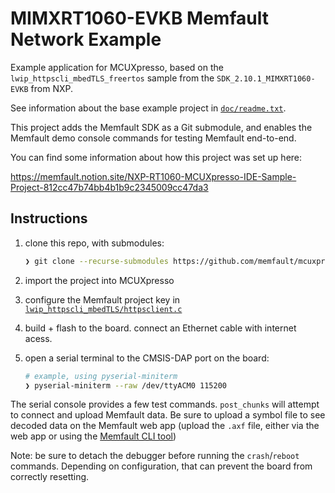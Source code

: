 # MIMXRT1060-EVKB Memfault Network Example

Example application for MCUXpresso, based on the
`lwip_httpscli_mbedTLS_freertos` sample from the `SDK_2.10.1_MIMXRT1060-EVKB`
from NXP.

See information about the base example project in
[`doc/readme.txt`](doc/readme.txt).

This project adds the Memfault SDK as a Git submodule, and enables the Memfault
demo console commands for testing Memfault end-to-end.

You can find some information about how this project was set up here:

https://memfault.notion.site/NXP-RT1060-MCUXpresso-IDE-Sample-Project-812cc47b74bb4b1b9c2345009cc47da3

## Instructions

1. clone this repo, with submodules:

   ```bash
   ❯ git clone --recurse-submodules https://github.com/memfault/mcuxpresso-rt1060-example.git
   ```

2. import the project into MCUXpresso
3. configure the Memfault project key in
   [`lwip_httpscli_mbedTLS/httpsclient.c`](lwip_httpscli_mbedTLS/httpsclient.c)
4. build + flash to the board. connect an Ethernet cable with internet acess.
5. open a serial terminal to the CMSIS-DAP port on the board:

   ```bash
   # example, using pyserial-miniterm
   ❯ pyserial-miniterm --raw /dev/ttyACM0 115200
   ```

The serial console provides a few test commands. `post_chunks` will attempt to
connect and upload Memfault data. Be sure to upload a symbol file to see decoded
data on the Memfault web app (upload the `.axf` file, either via the web app or
using the [Memfault CLI
tool](https://docs.memfault.com/docs/mcu/symbol-file-build-ids/#upload-symbol-files-cli))

Note: be sure to detach the debugger before running the `crash`/`reboot`
commands. Depending on configuration, that can prevent the board from correctly
resetting.
